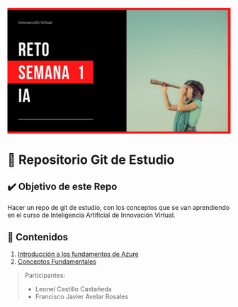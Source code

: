 
![Imágen Reto Semana 1](img/reto_s1.jpg)
# :notebook_with_decorative_cover: Repositorio Git de Estudio

## :heavy_check_mark: Objetivo de este Repo
Hacer un repo de git de estudio, con los conceptos
que se van aprendiendo en el curso de Inteligencia Artificial de Innovación Virtual. 

## :bookmark: Contenidos

1. [Introducción a los fundamentos de Azure](pages/intro_azure_fundamentals.md)
2. [Conceptos Fundamentales](pages/discuss_azure_fundamental_concepts.md)


<!-- 3. [Componentes Arquitectónicos Principales de Azure](pages/core_azure_architectural_componentes.md)
4. [Servicios de Análisis y Bases de Datos de Azure](pages/azure_db_analytics_services.md) -->


>Participantes:
>- Leonel Castillo Castañeda
>- Francisco Javier Avelar Rosales